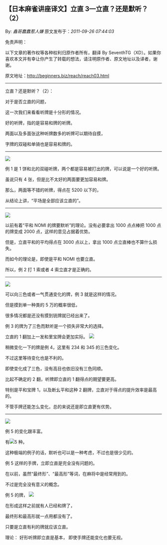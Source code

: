 ## 【日本麻雀讲座译文】立直 3—立直？还是默听？（2）

By: _鑫哥蠢蠢惹人嫌_ 原文发布于：_2011-09-26 07:44:03_

免责声明：

以下文章的著作权等各种权利归原作者所有，翻译 By
SeventhTG（XD）。如果你喜欢本文并有幸让你产生了转载的想法，请注明原作者、原文地址以及译者，谢谢。

原文地址：http://beginners.biz/reach/reach03.html

---

立直？还是默听？（2）：

对于是否立直的问题，

这一次我们来看看听牌是十分形的情况。

好的听牌，指的是容易和牌的听牌。

两面以及多面张这种听牌数多的听牌可以期待自摸，

字牌的双碰和单骑也是容易和牌的。

---

![](http://s14.sinaimg.cn/middle/7f78b76fgadcd481765ad&690)

例 1 是 1 饼和北的双碰听牌，两个都是容易被打出的牌，可以说是一个好的听牌。

虽说只有 4 张，但是比不太好的两面要更加容易和牌。

那么，两面等不错的听牌，得点在 5200 以下的，

从结论上讲，“平场是全部应该立直的”。

---

![](http://s11.sinaimg.cn/middle/7f78b76fgadcd551695ca&690)

以前有着“平和 NOMI 的牌要默听”的理论。没有必要拿出 1000 点点棒把 1000 点的牌变成 2000 点，这样的意见占据着优势。

但是，立直平和的平均得点在 3000 点以上，拿出 1000 点立直棒也不算什么损失。

而如今的理论是，即使是平和 NOMI 也要立直。

所以，例 2 打 1 索或者 4 索立直才是正确的。

---

![](http://s4.sinaimg.cn/middle/7f78b76fgadcd6cfb3913&690)

可以向三色或者一气贯通变化的牌，例 3 就是这样的情况。

但是摸到单一种类的 5 万的概率很低，

很多情况都是还没有摸到铳牌就已经出来了。

例 3 的牌为了三色而默听是一个损失非常大的选择。

立直的 1 翻加上一发和里宝牌会更加实际。
![](http://s8.sinaimg.cn/middle/7f78b76fgadcd77f2d2f7&690)

稍微变化一下的牌是例 4，这里有 234 和 345 的三色变化。

不过这里等待变化也是不利的。

即使变化成了三色，没有高目也依旧没有三色同顺。

比起不确定的 2 翻，听牌即立直的 1 翻得点的期望要更高。

特别是平和宝牌 1，以及断幺平和这种 2 翻牌，立直对于得点的提升效率是最高的。

不管手牌还能怎么变化，总的来说还是即立直更有优势。

---

![](http://s10.sinaimg.cn/middle/7f78b76fgadcd8a2813d9&690)

例 5 的变化跟丰富。

有![](http://s14.sinaimg.cn/middle/7f78b76fgadcd8cbd148d&690)5 种。

这种极端的例子的话，默听也可以是一种考虑，不过也是很少见的。

例 5 这样的手牌，立即立直是完全没有问题的。

在以前，虽然“最终形”、“最高形”等词，在麻将中是经常用到的。

不过是完全没有意义的概念。

例 5 的牌，
![](http://s12.sinaimg.cn/middle/7f78b76fgadcd990cf0bb&690)

在形成这样之前就有人已经和牌了，

最终形和最高形就一点用都没有了。

只要是立直有利的牌就应该立直。

理论：
好形听牌即立直是基本，
即使手牌还能变化也要无视。
